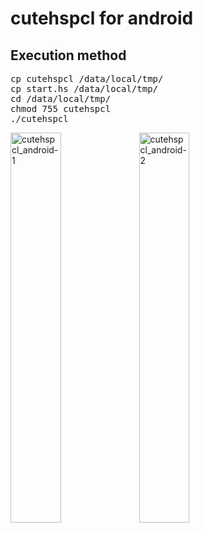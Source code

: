 # cutehspcl for android

## Execution method

<pre>
cp cutehspcl /data/local/tmp/
cp start.hs /data/local/tmp/
cd /data/local/tmp/
chmod 755 cutehspcl
./cutehspcl
</pre>

<img src="https://cloud.githubusercontent.com/assets/24917310/26805615/afae7ed6-4a87-11e7-965e-8b3bc539eb44.png" width="40%" height="40%" alt="cutehspcl_android-1"> <img src="https://cloud.githubusercontent.com/assets/24917310/26805616/afb0d05a-4a87-11e7-9346-3054d5a47a82.png" width="40%" height="40%" alt="cutehspcl_android-2">
